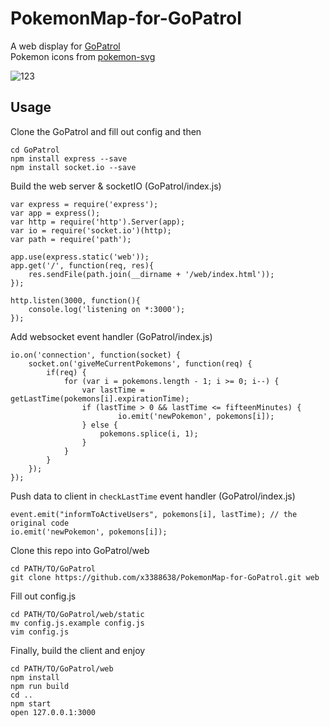 # PokemonMap-for-GoPatrol
A web display for [GoPatrol](https://github.com/GoPatrolTeam/GoPatrol)   
Pokemon icons from [pokemon-svg](https://github.com/jnovack/pokemon-svg)  

![123](http://i217.photobucket.com/albums/cc44/x3388638/output_8YL9o3_zpsjpvmhjoy.gif)
## Usage
Clone the GoPatrol and fill out config and then
```
cd GoPatrol
npm install express --save
npm install socket.io --save
```

Build the web server & socketIO (GoPatrol/index.js)
```
var express = require('express');
var app = express();
var http = require('http').Server(app);
var io = require('socket.io')(http);
var path = require('path');

app.use(express.static('web'));
app.get('/', function(req, res){
	res.sendFile(path.join(__dirname + '/web/index.html'));
});

http.listen(3000, function(){
	console.log('listening on *:3000');
});
```
Add websocket event handler (GoPatrol/index.js)
```
io.on('connection', function(socket) {
	socket.on('giveMeCurrentPokemons', function(req) {
		if(req) {
			for (var i = pokemons.length - 1; i >= 0; i--) {
				var lastTime = getLastTime(pokemons[i].expirationTime);
				if (lastTime > 0 && lastTime <= fifteenMinutes) {
						io.emit('newPokemon', pokemons[i]);
				} else {
					pokemons.splice(i, 1);
				}
			}
		}
	});
});
```
Push data to client in `checkLastTime` event handler (GoPatrol/index.js)
```
event.emit("informToActiveUsers", pokemons[i], lastTime); // the original code
io.emit('newPokemon', pokemons[i]);
```
Clone this repo into GoPatrol/web
```
cd PATH/TO/GoPatrol
git clone https://github.com/x3388638/PokemonMap-for-GoPatrol.git web
```
Fill out config.js
```
cd PATH/TO/GoPatrol/web/static
mv config.js.example config.js
vim config.js
```
Finally, build the client and enjoy
```
cd PATH/TO/GoPatrol/web
npm install
npm run build
cd ..
npm start
open 127.0.0.1:3000
```
